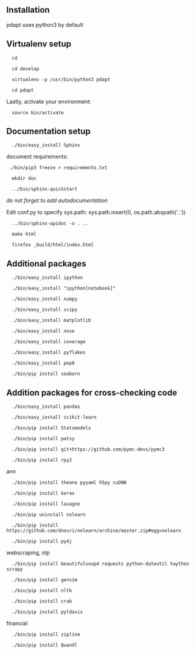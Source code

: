 Installation
--------------------

pdapt uses python3 by default


Virtualenv setup
-------------------------------------
      cd

      cd develop

      virtualenv -p /usr/bin/python3 pdapt

      cd pdapt

Lastly, activate your environment:

      source bin/activate

Documentation setup
-------------------------------------

      ./bin/easy_install Sphinx


document requirements:

     ./bin/pip3 freeze > requirements.txt

      mkdir doc

      ../bin/sphinx-quickstart

  *do not forget to add autodocumentation*

 Edit conf.py to specify sys.path: sys.path.insert(0, os.path.abspath('..'))

      ../bin/sphinx-apidoc -o . ..

      make html

      firefox _build/html/index.html


Additional packages
-------------------------------------

      ./bin/easy_install ipython

      ./bin/easy_install "ipython[notebook]"

      ./bin/easy_install numpy

      ./bin/easy_install scipy

      ./bin/easy_install matplotlib

      ./bin/easy_install nose

      ./bin/easy_install coverage

      ./bin/easy_install pyflakes

      ./bin/easy_install pep8

      ./bin/pip install seaborn




Addition packages for cross-checking code
-------------------------------------

      ./bin/easy_install pandas

      ./bin/easy_install scikit-learn

      ./bin/pip install Statsmodels

      ./bin/pip install patsy

      ./bin/pip install git+https://github.com/pymc-devs/pymc3

      ./bin/pip install rpy2

ann

      ./bin/pip install theano pyyaml h5py cuDNN

      ./bin/pip install keras

      ./bin/pip install lasagne

      ./bin/pip uninstall nolearn

      ./bin/pip install  https://github.com/dnouri/nolearn/archive/master.zip#egg=nolearn

      ./bin/pip install py4j

webscraping, nlp

      ./bin/pip install beautifulsoup4 requests python-dateutil twython scrapy

      ./bin/pip install gensim

      ./bin/pip install nltk

      ./bin/pip install crab

      ./bin/pip install pyldavis

financial

      ./bin/pip install zipline

      ./bin/pip install Quandl


